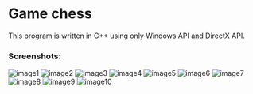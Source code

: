 Game chess
==========

This program is written in C++ using only Windows API and DirectX API.

### Screenshots:

![image1](https://cloud.githubusercontent.com/assets/2356241/4261522/e7f1566e-3b72-11e4-95a1-8c3bfc881cb5.png)
![image2](https://cloud.githubusercontent.com/assets/2356241/4261523/f5c5241e-3b72-11e4-9806-fb7bd8b37880.png)
![image3](https://cloud.githubusercontent.com/assets/2356241/4261524/068b852c-3b73-11e4-9fca-313f29df38e3.png)
![image4](https://cloud.githubusercontent.com/assets/2356241/4261527/11e71f12-3b73-11e4-8f1e-e1a4f6253a64.png)
![image5](https://cloud.githubusercontent.com/assets/2356241/4261528/15fac7f2-3b73-11e4-998d-797676c05af2.png)
![image6](https://cloud.githubusercontent.com/assets/2356241/4261531/2ab38d6e-3b73-11e4-9856-51e6b8de18f9.png)
![image7](https://cloud.githubusercontent.com/assets/2356241/4261532/33a573e2-3b73-11e4-830e-a04b30ddefe2.png)
![image8](https://cloud.githubusercontent.com/assets/2356241/4261535/3cf1529a-3b73-11e4-8f63-d183cdc379d7.png)
![image9](https://cloud.githubusercontent.com/assets/2356241/4261537/47b30a66-3b73-11e4-9d6d-1206619e1989.png)
![image10](https://cloud.githubusercontent.com/assets/2356241/4261567/a6d603a8-3b74-11e4-94f1-dfa62e90e18e.png)

